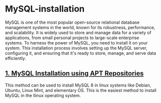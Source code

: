 # MySQL-installation

MySQL is one of the most popular open-source relational database management systems in the world, known for its robustness, performance, and scalability. It is widely used to store and manage data for a variety of applications, from small personal projects to large-scale enterprise systems. To harness the power of MySQL, you need to install it on your system. This installation process involves setting up the MySQL server, configuring it, and ensuring that it's ready to store, manage, and serve data efficiently.

## [1. MySQL Installation using APT Repositories](https://github.com/geoost/MySQL-installation/blob/main/MySQL_apt_installation.md)
This method can be used to install MySQL 8 in linux systems like Debian, Ubuntu, Linux Mint, and elementary OS. This is the easiest method to install MySQL in the llinux operating system.
